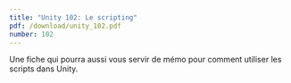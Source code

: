 ```yaml
---
title: "Unity 102: Le scripting"
pdf: /download/unity_102.pdf
number: 102
---
```

Une fiche qui pourra aussi vous servir de mémo pour comment utiliser les scripts dans Unity.